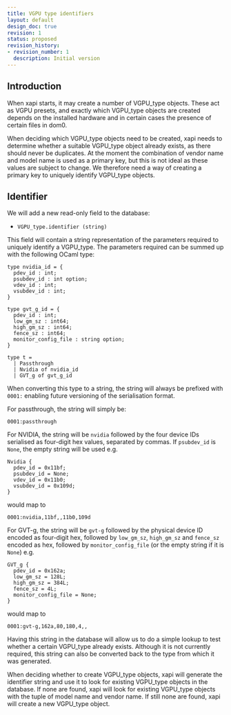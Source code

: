 ```yaml
---
title: VGPU type identifiers
layout: default
design_doc: true
revision: 1
status: proposed
revision_history:
- revision_number: 1
  description: Initial version
---
```


Introduction
------------

When xapi starts, it may create a number of VGPU_type objects. These act as
VGPU presets, and exactly which VGPU_type objects are created depends on the
installed hardware and in certain cases the presence of certain files in dom0.

When deciding which VGPU_type objects need to be created, xapi needs to
determine whether a suitable VGPU_type object already exists, as there should
never be duplicates. At the moment the combination of vendor name and model name
is used as a primary key, but this is not ideal as these values are subject to
change. We therefore need a way of creating a primary key to uniquely identify
VGPU_type objects.

Identifier
----------

We will add a new read-only field to the database:

- `VGPU_type.identifier (string)`

This field will contain a string representation of the parameters required to
uniquely identify a VGPU_type. The parameters required can be summed up with the
following OCaml type:

```
type nvidia_id = {
  pdev_id : int;
  psubdev_id : int option;
  vdev_id : int;
  vsubdev_id : int;
}

type gvt_g_id = {
  pdev_id : int;
  low_gm_sz : int64;
  high_gm_sz : int64;
  fence_sz : int64;
  monitor_config_file : string option;
}

type t =
  | Passthrough
  | Nvidia of nvidia_id
  | GVT_g of gvt_g_id
```

When converting this type to a string, the string will always be prefixed with
`0001:` enabling future versioning of the serialisation format.

For passthrough, the string will simply be:

`0001:passthrough`

For NVIDIA, the string will be `nvidia` followed by the four device IDs
serialised as four-digit hex values, separated by commas. If `psubdev_id` is
`None`, the empty string will be used e.g.

```
Nvidia {
  pdev_id = 0x11bf;
  psubdev_id = None;
  vdev_id = 0x11b0;
  vsubdev_id = 0x109d;
}
```

would map to

`0001:nvidia,11bf,,11b0,109d`

For GVT-g, the string will be `gvt-g` followed by the physical device ID encoded
as four-digit hex, followed by `low_gm_sz`, `high_gm_sz` and `fence_sz` encoded
as hex, followed by `monitor_config_file` (or the empty string if it is `None`)
e.g.

```
GVT_g {
  pdev_id = 0x162a;
  low_gm_sz = 128L;
  high_gm_sz = 384L;
  fence_sz = 4L;
  monitor_config_file = None;
}
```

would map to

`0001:gvt-g,162a,80,180,4,,`

Having this string in the database will allow us to do a simple lookup to test
whether a certain VGPU_type already exists. Although it is not currently
required, this string can also be converted back to the type from which it was
generated.

When deciding whether to create VGPU_type objects, xapi will generate the
identifier string and use it to look for existing VGPU_type objects in the
database. If none are found, xapi will look for existing VGPU_type objects with
the tuple of model name and vendor name. If still none are found, xapi will
create a new VGPU_type object.
